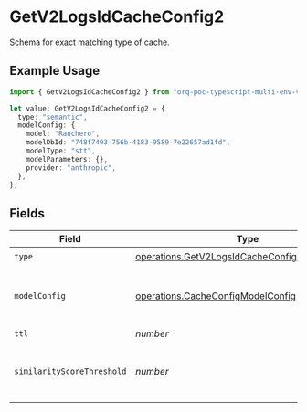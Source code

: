 # GetV2LogsIdCacheConfig2

Schema for exact matching type of cache.

## Example Usage

```typescript
import { GetV2LogsIdCacheConfig2 } from "orq-poc-typescript-multi-env-version/models/operations";

let value: GetV2LogsIdCacheConfig2 = {
  type: "semantic",
  modelConfig: {
    model: "Ranchero",
    modelDbId: "748f7493-756b-4183-9589-7e22657ad1fd",
    modelType: "stt",
    modelParameters: {},
    provider: "anthropic",
  },
};
```

## Fields

| Field                                                                                                          | Type                                                                                                           | Required                                                                                                       | Description                                                                                                    |
| -------------------------------------------------------------------------------------------------------------- | -------------------------------------------------------------------------------------------------------------- | -------------------------------------------------------------------------------------------------------------- | -------------------------------------------------------------------------------------------------------------- |
| `type`                                                                                                         | [operations.GetV2LogsIdCacheConfigResponseType](../../models/operations/getv2logsidcacheconfigresponsetype.md) | :heavy_check_mark:                                                                                             | N/A                                                                                                            |
| `modelConfig`                                                                                                  | [operations.CacheConfigModelConfig](../../models/operations/cacheconfigmodelconfig.md)                         | :heavy_check_mark:                                                                                             | Configuration of embedding model to be used                                                                    |
| `ttl`                                                                                                          | *number*                                                                                                       | :heavy_minus_sign:                                                                                             | Time To Live                                                                                                   |
| `similarityScoreThreshold`                                                                                     | *number*                                                                                                       | :heavy_minus_sign:                                                                                             | A floating-point number typically ranging from 0 to 1.                                                         |